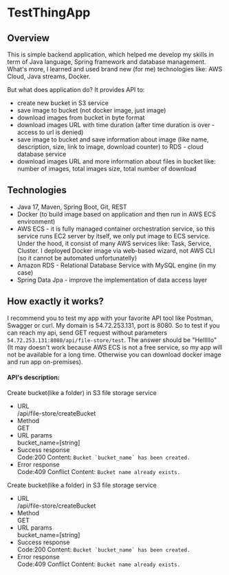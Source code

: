 # TestThingApp

## Overview
This is simple backend application, which helped me develop my skills in term of Java language, Spring framework and database management.
What's more, I learned and used brand new (for me) technologies like: AWS Cloud, Java streams, Docker.

But what does application do? It provides API to:
- create new bucket in S3 service
- save image to bucket (not docker image, just image)
- download images from bucket in byte format
- download images URL with time duration (after time duration is over - access to url is denied)
- save image to bucket and save information about image (like name, description, size, link to image, download counter) to RDS - cloud database service
- download images URL and more information about files in bucket like: number of images, total images size, total number of download

## Technologies
- Java 17, Maven, Spring Boot, Git, REST
- Docker (to build image based on application and then run in AWS ECS environment)
- AWS ECS - it is fully managed container orchestration service, so this service runs EC2 server by itself, we only put image to ECS service. 
Under the hood, it consist of many AWS services like: Task, Service, Cluster. I deployed Docker image via web-based wizard, not AWS CLI (so it cannot be automated unfortunatelly)
- Amazon RDS - Relational Database Service with MySQL engine (in my case)
- Spring Data Jpa - improve the implementation of data access layer

## How exactly it works?
I recommend you to test my app with your favorite API tool like Postman, Swagger or curl. My domain is 54.72.253.131, port is 8080. So to test
if you can reach my api, send GET request without parameters `54.72.253.131:8080/api/file-store/test`. The answer should be "Helllllo" (It may doesn't work because AWS ECS
is not a free service, so my app will not be available for a long time. Otherwise you can download docker image and run app on-premises).

#### API's description:

Create bucket(like a folder) in S3 file storage service
- URL<br>
/api/file-store/createBucket
- Method<br>
GET
- URL params<br>
bucket_name=[string]
- Success response<br>
Code:200
Content: ``Bucket `bucket_name` has been created.``
- Error response<br>
Code:409 Conflict
Content: ``Bucket name already exists.``

Create bucket(like a folder) in S3 file storage service
- URL<br>
/api/file-store/createBucket
- Method<br>
GET
- URL params<br>
bucket_name=[string]
- Success response<br>
Code:200
Content: ``Bucket `bucket_name` has been created.``
- Error response<br>
Code:409 Conflict
Content: ``Bucket name already exists.``

